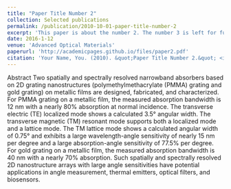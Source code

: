 ```yaml
---
title: "Paper Title Number 2"
collection: Selected publications
permalink: /publication/2010-10-01-paper-title-number-2
excerpt: 'This paper is about the number 2. The number 3 is left for future work.'
date: 2016-1-12
venue: 'Advanced Optical Materials'
paperurl: 'http://academicpages.github.io/files/paper2.pdf'
citation: 'Your Name, You. (2010). &quot;Paper Title Number 2.&quot; <i>Journal 1</i>. 1(2).'
---
```


Abstract
Two spatially and spectrally resolved narrowband absorbers based on 2D grating nanostructures (polymethylmethacrylate (PMMA) grating and gold grating) on metallic films are designed, fabricated, and characterized. For PMMA grating on a metallic film, the measured absorption bandwidth is 12 nm with a nearly 80% absorption at normal incidence. The transverse electric (TE) localized mode shows a calculated 3.5° angular width. The transverse magnetic (TM) resonant mode supports both a localized mode and a lattice mode. The TM lattice mode shows a calculated angular width of 0.75° and exhibits a large wavelength-angle sensitivity of nearly 15 nm per degree and a large absorption-angle sensitivity of 77.5% per degree. For gold grating on a metallic film, the measured absorption bandwidth is 40 nm with a nearly 70% absorption. Such spatially and spectrally resolved 2D nanostructure arrays with large angle sensitivities have potential applications in angle measurement, thermal emitters, optical filters, and biosensors.
